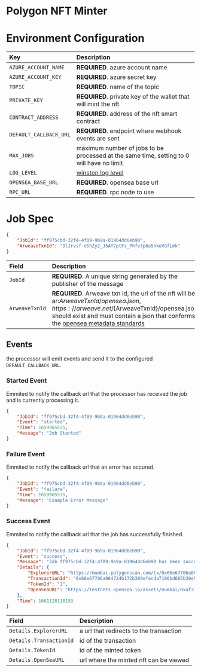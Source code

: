 # Polygon NFT Minter

# Environment Configuration
| Key | Description |
| :-- | :---------- |
| `AZURE_ACCOUNT_NAME` | **REQUIRED**. azure account name |
| `AZURE_ACCOUNT_KEY` | **REQUIRED**. azure secret key |
| `TOPIC` | **REQUIRED**. name of the topic |
| `PRIVATE_KEY`| **REQUIRED**. private key of the wallet that will mint the nft |
| `CONTRACT_ADDRESS` | **REQUIRED**. address of the nft smart contract |
| `DEFAULT_CALLBACK_URL` | **REQUIRED**. endpoint where webhook events are sent |
| `MAX_JOBS` | maximum number of jobs to be processed at the same time, setting to 0 will have no limit |
| `LOG_LEVEL` | [winston log level](https://www.npmjs.com/package/winston#logging-levels)|
| `OPENSEA_BASE_URL` |  **REQUIRED**. opensea base url |
| `RPC_URL` | **REQUIRED**. rpc node to use |

# Job Spec
```json
{
    "JobId": "ff975cbd-32f4-4f09-9b9a-01964dd6eb90",
    "ArweaveTxnId": "DlJrvsf-eShZy2_J5AY7ptFz_Phfv7p8a5nkuVGfLmk"
}
```

| Field | Description |
| :---- | :---------- |
| `JobId` | **REQUIRED**. A unique string generated by the publisher of the message |
| `ArweaveTxnId` | **REQUIRED**. Arweave txn id, the uri of the nft will be ar:${ArweaveTxnId}/opensea.json, https://arweave.net/${ArweaveTxnId}/opensea.json should exist and must contain a json that conforms the [opensea metadata standards](https://docs.opensea.io/docs/metadata-standards) |

## Events

the processor will emit events and send it to the configured `DEFAULT_CALLBACK_URL`.

### Started Event
Emmited to notify the callback url that the processor has received the job and is currently processing it.
```json
{
    "JobId": "ff975cbd-32f4-4f09-9b9a-01964dd6eb90",
    "Event": "started",
    "Time": 1659965535,
    "Message": "Job Started"
}
```
### Failure Event
Emmited to notify the callback url that an error has occured.
```json
{
    "JobId": "ff975cbd-32f4-4f09-9b9a-01964dd6eb90",
    "Event": "failure",
    "Time": 1659965535,
    "Message": "Example Error Message"
}

```
### Success Event
Emmited to notify the callback url that the job has successfully finished.
```json
{
    "JobId": "ff975cbd-32f4-4f09-9b9a-01964dd6eb90",
    "Event": "success",
    "Message": "Job ff975cbd-32f4-4f09-9b9a-01964dd6eb90 has been successfully processed",
    "Details": {
        "ExplorerURL": "https://mumbai.polygonscan.com/tx/0x66e67706a064724b172b389efecda7100bd605b39e54c3cf20305bf54c5bf3a2",
        "TransactionId": "0x66e67706a064724b172b389efecda7100bd605b39e54c3cf20305bf54c5bf3a2",
        "TokenId": "1",
        "OpenSeaURL": "https://testnets.opensea.io/assets/mumbai/0xaf33691c1b29a5bf098b227062c31c6f1189101d/2"
    },
    "Time": 1661128110153
}
```
| Field | Description |
| :---- | :---------- |
| `Details.ExplorerURL` | a url that redirects to the transaction |
| `Details.TransactionId` | id of the transaction |
| `Details.TokenId` | id of the minted token |
| `Details.OpenSeaURL` | url where the minted nft can be viewed |